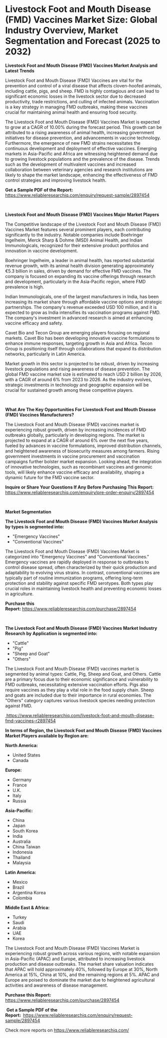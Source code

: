 <p><h1>Livestock Foot and Mouth Disease (FMD) Vaccines Market Size: Global Industry Overview, Market Segmentation and Forecast (2025 to 2032)</h1></p><p><strong>Livestock Foot and Mouth Disease (FMD) Vaccines Market Analysis and Latest Trends</strong></p>
<p><p>Livestock Foot and Mouth Disease (FMD) Vaccines are vital for the prevention and control of a viral disease that affects cloven-hoofed animals, including cattle, pigs, and sheep. FMD is highly contagious and can lead to significant economic losses in the livestock sector due to decreased productivity, trade restrictions, and culling of infected animals. Vaccination is a key strategy in managing FMD outbreaks, making these vaccines crucial for maintaining animal health and ensuring food security.</p><p>The Livestock Foot and Mouth Disease (FMD) Vaccines Market is expected to grow at a CAGR of 10.00% during the forecast period. This growth can be attributed to a rising awareness of animal health, increasing government initiatives for disease prevention, and advancements in vaccine technology. Furthermore, the emergence of new FMD strains necessitates the continuous development and deployment of effective vaccines. Emerging markets in Asia-Pacific and Africa are witnessing heightened demand due to growing livestock populations and the prevalence of the disease. Trends such as the development of multivalent vaccines and increased collaboration between veterinary agencies and research institutions are likely to shape the market landscape, enhancing the effectiveness of FMD control strategies and improving livestock health.</p></p>
<p><strong>Get a Sample PDF of the Report:&nbsp;</strong> <a href="https://www.reliableresearchiq.com/enquiry/request-sample/2897454?utm_campaign=3100&utm_medium=2&utm_source=Github&utm_content=ia&utm_term=15032025&utm_id=livestock-foot-and-mouth-disease-fmd-vaccines">https://www.reliableresearchiq.com/enquiry/request-sample/2897454</a></p>
<p>&nbsp;</p>
<p><strong>Livestock Foot and Mouth Disease (FMD) Vaccines Major Market Players</strong></p>
<p><p>The Competitive landscape of the Livestock Foot and Mouth Disease (FMD) Vaccines Market features several prominent players, each contributing significantly to the industry. Notable companies include Boehringer Ingelheim, Merck Sharp & Dohme (MSD) Animal Health, and Indian Immunologicals, recognized for their extensive product portfolios and innovation in vaccine development.</p><p>Boehringer Ingelheim, a leader in animal health, has reported substantial revenue growth, with its animal health division generating approximately €5.3 billion in sales, driven by demand for effective FMD vaccines. The company is focused on expanding its vaccine offerings through research and development, particularly in the Asia-Pacific region, where FMD prevalence is high.</p><p>Indian Immunologicals, one of the largest manufacturers in India, has been increasing its market share through affordable vaccine options and strategic partnerships. The company's revenue exceeded USD 100 million, and it is expected to grow as India intensifies its vaccination programs against FMD. The company's investment in advanced research is aimed at enhancing vaccine efficacy and safety.</p><p>Cavet Bio and Tecon Group are emerging players focusing on regional markets. Cavet Bio has been developing innovative vaccine formulations to enhance immune responses, targeting growth in Asia and Africa. Tecon Group is positioning itself through collaborations that expand its distribution networks, particularly in Latin America.</p><p>Market growth in this sector is projected to be robust, driven by increasing livestock populations and rising awareness of disease prevention. The global FMD vaccine market size is estimated to reach USD 2 billion by 2026, with a CAGR of around 6% from 2023 to 2026. As the industry evolves, strategic investments in technology and geographic expansion will be crucial for sustained growth among these competitive players.</p></p>
<p>&nbsp;</p>
<p><strong>What Are The Key Opportunities For Livestock Foot and Mouth Disease (FMD) Vaccines Manufacturers?</strong></p>
<p><p>The Livestock Foot and Mouth Disease (FMD) vaccines market is experiencing robust growth, driven by increasing incidences of FMD outbreaks globally, particularly in developing regions. The market is projected to expand at a CAGR of around 6% over the next five years, fueled by advances in vaccine formulations, improved distribution channels, and heightened awareness of biosecurity measures among farmers. Rising government investments in vaccine procurement and vaccination campaigns further bolster market expansion. Looking ahead, the integration of innovative technologies, such as recombinant vaccines and genomic tools, will likely enhance vaccine efficacy and availability, shaping a dynamic future for the FMD vaccine sector.</p></p>
<p><strong>Inquire or Share Your Questions If Any Before Purchasing This Report:</strong> <a href="https://www.reliableresearchiq.com/enquiry/pre-order-enquiry/2897454?utm_campaign=3100&utm_medium=2&utm_source=Github&utm_content=ia&utm_term=15032025&utm_id=livestock-foot-and-mouth-disease-fmd-vaccines">https://www.reliableresearchiq.com/enquiry/pre-order-enquiry/2897454</a></p>
<p>&nbsp;</p>
<p><strong>Market Segmentation</strong></p>
<p><strong>The Livestock Foot and Mouth Disease (FMD) Vaccines Market Analysis by types is segmented into:</strong></p>
<p><ul><li>"Emergency Vaccines"</li><li>"Conventional Vaccines"</li></ul></p>
<p><p>The Livestock Foot and Mouth Disease (FMD) Vaccines Market is categorized into "Emergency Vaccines" and "Conventional Vaccines." Emergency vaccines are rapidly deployed in response to outbreaks to control disease spread, often characterized by their quick production and adaptability to evolving virus strains. In contrast, conventional vaccines are typically part of routine immunization programs, offering long-term protection and stability against specific FMD serotypes. Both types play crucial roles in maintaining livestock health and preventing economic losses in agriculture.</p></p>
<p><strong>Purchase this Report:&nbsp;</strong><a href="https://www.reliableresearchiq.com/purchase/2897454?utm_campaign=3100&utm_medium=2&utm_source=Github&utm_content=ia&utm_term=15032025&utm_id=livestock-foot-and-mouth-disease-fmd-vaccines">https://www.reliableresearchiq.com/purchase/2897454</a></p>
<p>&nbsp;</p>
<p><strong>The Livestock Foot and Mouth Disease (FMD) Vaccines Market Industry Research by Application is segmented into:</strong></p>
<p><ul><li>"Cattle"</li><li>"Pig"</li><li>"Sheep and Goat"</li><li>"Others"</li></ul></p>
<p><p>The Livestock Foot and Mouth Disease (FMD) vaccines market is segmented by animal types: Cattle, Pig, Sheep and Goat, and Others. Cattle are a primary focus due to their economic significance and vulnerability to FMD outbreaks, necessitating extensive vaccination efforts. Pigs also require vaccines as they play a vital role in the food supply chain. Sheep and goats are included due to their importance in rural economies. The "Others" category captures various livestock species needing protection against FMD.</p></p>
<p><a href="https://www.reliableresearchiq.com/livestock-foot-and-mouth-disease-fmd-vaccines-r2897454?utm_campaign=3100&utm_medium=2&utm_source=Github&utm_content=ia&utm_term=15032025&utm_id=livestock-foot-and-mouth-disease-fmd-vaccines">&nbsp;https://www.reliableresearchiq.com/livestock-foot-and-mouth-disease-fmd-vaccines-r2897454</a></p>
<p><strong>In terms of Region, the Livestock Foot and Mouth Disease (FMD) Vaccines Market Players available by Region are:</strong></p>
<p>
    <p> <strong> North America: </strong>
        <ul>
            <li>United States</li>
            <li>Canada</li>
        </ul>
        </p> 
    <p> <strong> Europe: </strong>
        <ul>
            <li>Germany</li>
            <li>France</li>
            <li>U.K.</li>
            <li>Italy</li>
            <li>Russia</li>
        </ul>
        </p> 
    <p> <strong> Asia-Pacific: </strong>
        <ul>
            <li>China</li>
            <li>Japan</li>
            <li>South Korea</li>
            <li>India</li>
            <li>Australia</li>
            <li>China Taiwan</li>
            <li>Indonesia</li>
            <li>Thailand</li>
            <li>Malaysia</li>
        </ul>
        </p> 
    <p> <strong> Latin America: </strong>
        <ul>
            <li>Mexico</li>
            <li>Brazil</li>
            <li>Argentina Korea</li>
            <li>Colombia</li>
        </ul>
        </p> 
    <p> <strong> Middle East & Africa: </strong>
        <ul>
            <li>Turkey</li>
            <li>Saudi</li>
            <li>Arabia</li>
            <li>UAE</li>
            <li>Korea</li>
        </ul>
    </p>
    </p>
<p><p>The Livestock Foot and Mouth Disease (FMD) Vaccines Market is experiencing robust growth across various regions, with notable expansion in Asia-Pacific (APAC) and Europe, attributed to increasing livestock production and disease outbreaks. The market share valuation indicates that APAC will hold approximately 40%, followed by Europe at 30%, North America at 15%, China at 10%, and the remaining regions at 5%. APAC and Europe are poised to dominate the market due to heightened agricultural activities and awareness of disease management.</p></p>
<p><strong>Purchase this Report: </strong><a href="https://www.reliableresearchiq.com/purchase/2897454?utm_campaign=3100&utm_medium=2&utm_source=Github&utm_content=ia&utm_term=15032025&utm_id=livestock-foot-and-mouth-disease-fmd-vaccines">https://www.reliableresearchiq.com/purchase/2897454</a></p>
<p>&nbsp;<strong>Get a Sample PDF of the Report:&nbsp;&nbsp;</strong><a href="https://www.reliableresearchiq.com/enquiry/request-sample/2897454?utm_campaign=3100&utm_medium=2&utm_source=Github&utm_content=ia&utm_term=15032025&utm_id=livestock-foot-and-mouth-disease-fmd-vaccines">https://www.reliableresearchiq.com/enquiry/request-sample/2897454</a></p>
<p><strong></strong></p>
<p>Check more reports on <a href="https://www.reliableresearchiq.com/?utm_campaign=3100&utm_medium=2&utm_source=Github&utm_content=ia&utm_term=15032025&utm_id=livestock-foot-and-mouth-disease-fmd-vaccines">https://www.reliableresearchiq.com/</a></p>